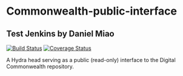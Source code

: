# Commonwealth-public-interface

## Test Jenkins by Daniel Miao

[![Build Status](https://travis-ci.com/boston-library/Commonwealth-public-interface.svg?branch=master)](https://travis-ci.com/boston-library/Commonwealth-public-interface) [![Coverage Status](https://coveralls.io/repos/github/boston-library/Commonwealth-public-interface/badge.svg?branch=master)](https://coveralls.io/github/boston-library/Commonwealth-public-interface?branch=master)

A Hydra head serving as a public (read-only) interface to the Digital Commonwealth repository.

